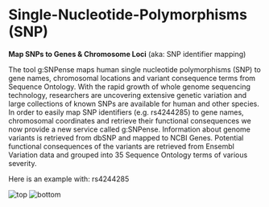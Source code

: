 # Single-Nucleotide-Polymorphisms (SNP)

**Map SNPs to Genes & Chromosome Loci**
(aka: SNP identifier mapping)
&nbsp;

The tool g:SNPense maps human single nucleotide polymorphisms (SNP) to gene names, chromosomal locations and variant consequence terms from Sequence Ontology.
With the rapid growth of whole genome sequencing technology, researchers are uncovering extensive genetic variation and large collections of known SNPs are available for human and other species. In order to easily map SNP identifiers (e.g. rs4244285) to gene names, chromosomal coordinates and retrieve their functional consequences we now provide a new service called g:SNPense. Information about genome variants is retrieved from dbSNP and mapped to NCBI Genes. Potential functional consequences of the variants are retrieved from Ensembl Variation data and grouped into 35 Sequence Ontology terms of various severity.
&nbsp;

Here is an example with: rs4244285

![top](https://github.com/programweb/Single-Nucleotide-Polymorphisms-SNP-/assets/12736699/7b65ddbb-a00b-4bc2-a098-fcf444cb45ce)
![bottom](https://github.com/programweb/Single-Nucleotide-Polymorphisms-SNP-/assets/12736699/fd128a09-cfbc-43ff-8926-c0d1296f580a)
